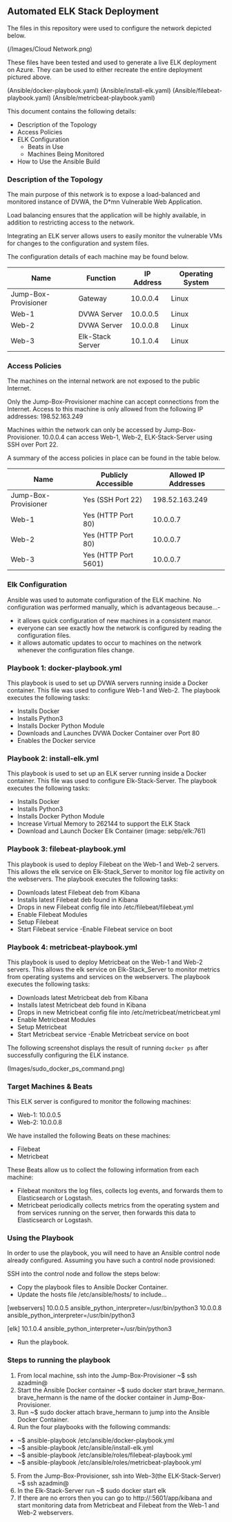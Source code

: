 ## Automated ELK Stack Deployment

The files in this repository were used to configure the network depicted below.

(/Images/Cloud Network.png)

These files have been tested and used to generate a live ELK deployment on Azure. They can be used to either recreate the entire deployment pictured above.

  (Ansible/docker-playbook.yaml)
  (Ansible/install-elk.yaml)
  (Ansible/filebeat-playbook.yaml)
  (Ansible/metricbeat-playbook.yaml)

This document contains the following details:
- Description of the Topology
- Access Policies
- ELK Configuration
  - Beats in Use
  - Machines Being Monitored
- How to Use the Ansible Build


### Description of the Topology

The main purpose of this network is to expose a load-balanced and monitored instance of DVWA, the D*mn Vulnerable Web Application.

Load balancing ensures that the application will be highly available, in addition to restricting access to the network.

Integrating an ELK server allows users to easily monitor the vulnerable VMs for changes to the configuration and system files.

The configuration details of each machine may be found below.

| Name                 | Function         | IP Address | Operating System |
|----------------------|------------------|------------|------------------|
| Jump-Box-Provisioner | Gateway          | 10.0.0.4   | Linux            |
| Web-1                | DVWA Server      | 10.0.0.5   | Linux            |
| Web-2                | DVWA Server      | 10.0.0.8   | Linux            |
| Web-3                | Elk-Stack Server | 10.1.0.4   | Linux            |

### Access Policies

The machines on the internal network are not exposed to the public Internet. 

Only the Jump-Box-Provisioner machine can accept connections from the Internet. Access to this machine is only allowed from the following IP addresses:
198.52.163.249

Machines within the network can only be accessed by Jump-Box-Provisioner.
10.0.0.4 can access Web-1, Web-2, ELK-Stack-Server using SSH over Port 22.

A summary of the access policies in place can be found in the table below.

| Name                 | Publicly Accessible  | Allowed IP Addresses |
|----------------------|----------------------|----------------------|
| Jump-Box-Provisioner | Yes (SSH Port 22)    | 198.52.163.249       |
| Web-1                | Yes (HTTP Port 80)   | 10.0.0.7             |
| Web-2                | Yes (HTTP Port 80)   | 10.0.0.7             |
| Web-3                | Yes (HTTP Port 5601) | 10.0.0.7             |

### Elk Configuration

Ansible was used to automate configuration of the ELK machine. No configuration was performed manually, which is advantageous because...-

- it allows quick configuration of new machines in a consistent manor.
- everyone can see exactly how the network is configured by reading the configuration files.
- it allows automatic updates to occur to machines on the network whenever the configuration files change.

### Playbook 1: docker-playbook.yml
This playbook is used to set up DVWA servers running inside a Docker container. This file was used to configure Web-1 and Web-2. The playbook executes the following tasks:

- Installs Docker
- Installs Python3
- Installs Docker Python Module
- Downloads and Launches DVWA Docker Container over Port 80
- Enables the Docker service

### Playbook 2: install-elk.yml
This playbook is used to set up an ELK server running inside a Docker container. This file was used to configure Elk-Stack-Server. The playbook executes the following tasks:

- Installs Docker
- Installs Python3
- Installs Docker Python Module
- Increase Virtual Memory to 262144 to support the ELK Stack
- Download and Launch Docker Elk Container (image: sebp/elk:761)

### Playbook 3: filebeat-playbook.yml
This playbook is used to deploy Filebeat on the Web-1 and Web-2 servers. This allows the elk service on Elk-Stack_Server to monitor log file activity on the webservers. The playbook executes the following tasks:

- Downloads latest Filebeat deb from Kibana
- Installs latest Filebeat deb found in Kibana
- Drops in new Filebeat config file into /etc/filebeat/filebeat.yml
- Enable Filebeat Modules
- Setup Filebeat
- Start Filebeat service -Enable Filebeat service on boot

### Playbook 4: metricbeat-playbook.yml
This playbook is used to deploy Metricbeat on the Web-1 and Web-2 servers. This allows the elk service on Elk-Stack_Server to monitor metrics from operating systems and services on the webservers. The playbook executes the following tasks:

- Downloads latest Metricbeat deb from Kibana
- Installs latest Metricbeat deb found in Kibana
- Drops in new Metricbeat config file into /etc/metricbeat/metricbeat.yml
- Enable Metricbeat Modules
- Setup Metricbeat
- Start Metricbeat service -Enable Metricbeat service on boot

The following screenshot displays the result of running `docker ps` after successfully configuring the ELK instance.

(Images/sudo_docker_ps_command.png)

### Target Machines & Beats
This ELK server is configured to monitor the following machines:
- Web-1: 10.0.0.5
- Web-2: 10.0.0.8

We have installed the following Beats on these machines:
- Filebeat
- Metricbeat

These Beats allow us to collect the following information from each machine:
- Filebeat monitors the log files, collects log events, and forwards them to Elasticsearch or Logstash.
- Metricbeat periodically collects metrics from the operating system and from services running on the server, then forwards this data to Elasticsearch or Logstash.

### Using the Playbook
In order to use the playbook, you will need to have an Ansible control node already configured. Assuming you have such a control node provisioned: 

SSH into the control node and follow the steps below:
- Copy the playbook files to Ansible Docker Container.
- Update the hosts file /etc/ansible/hosts/ to include...

[webservers]
10.0.0.5 ansible_python_interpreter=/usr/bin/python3
10.0.0.8 ansible_python_interpreter=/usr/bin/python3

[elk]
10.1.0.4 ansible_python_interpreter=/usr/bin/python3

- Run the playbook.

### Steps to running the playbook

1. From local machine, ssh into the Jump-Box-Provisioner ~$ ssh azadmin@<jump-box-provisioner-ip>
2. Start the Ansible Docker container ~$ sudo docker start brave_hermann. brave_hermann is the name of the docker container in Jump-Box-Provisioner.
3. Run ~$ sudo docker attach brave_hermann to jump into the Ansible Docker Container.
4. Run the four playbooks with the following commands:

- ~$ ansible-playbook /etc/ansible/docker-playbook.yml
- ~$ ansible-playbook /etc/ansible/install-elk.yml
- ~$ ansible-playbook /etc/ansible/roles/filebeat-playbook.yml
- ~$ ansible-playbook /etc/ansible/roles/metricbeat-playbook.yml

5. From the Jump-Box-Provisioner, ssh into Web-3(the ELK-Stack-Server) ~$ ssh azadmin@<dynamic-elk-public-ip>
6. In the Elk-Stack-Server run ~$ sudo docker start elk
7. If there are no errors then you can go to http://<dynamic-elk-public-ip>:5601/app/kibana and start monitoring data from Metricbeat and Filebeat from the Web-1 and Web-2 webservers.
